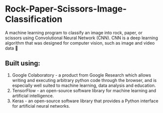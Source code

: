 # Rock-Paper-Scissors-Image-Classification
A machine learning program to classify an image into rock, paper, or scissors using Convolutional Neural Network (CNN). CNN is a deep learning algorithm that was designed for computer vision, such as image and video data 🤖

## Built using:
1. Google Colaboratory - a product from Google Research which allows writing and executing arbitrary python code through the browser, and is especially well suited to machine learning, data analysis and education.
2. TensorFlow - an open-source software library for machine learning and artificial intelligence.
3. Keras - an open-source software library that provides a Python interface for artificial neural networks.
